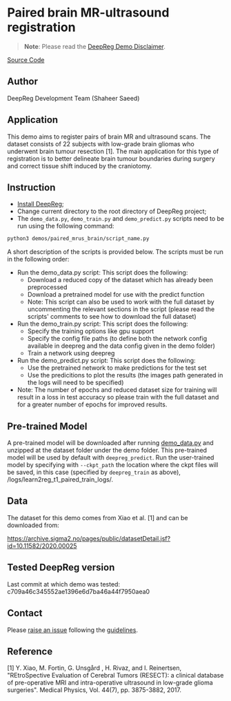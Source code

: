# Paired brain MR-ultrasound registration

> **Note**: Please read the
> [DeepReg Demo Disclaimer](introduction.html#demo-disclaimer).

[Source Code](https://github.com/DeepRegNet/DeepReg/tree/master/demos/paired_mrus_brain)

## Author

DeepReg Development Team (Shaheer Saeed)

## Application

This demo aims to register pairs of brain MR and ultrasound scans. The dataset consists
of 22 subjects with low-grade brain gliomas who underwent brain tumour resection [1].
The main application for this type of registration is to better delineate brain tumour
boundaries during surgery and correct tissue shift induced by the craniotomy.

## Instruction

- [Install DeepReg](https://deepreg.readthedocs.io/en/latest/getting_started/install.html);
- Change current directory to the root directory of DeepReg project;
- The `demo_data.py`, `demo_train.py` and `demo_predict.py` scripts need to be run using
  the following command:

```bash
python3 demos/paired_mrus_brain/script_name.py
```

A short description of the scripts is provided below. The scripts must be run in the
following order:

- Run the demo_data.py script: This script does the following:
  - Download a reduced copy of the dataset which has already been preprocessed
  - Download a pretrained model for use with the predict function
  - Note: This script can also be used to work with the full dataset by uncommenting the
    relevant sections in the script (please read the scripts' comments to see how to
    download the full dataset)
- Run the demo_train.py script: This script does the following:
  - Specify the training options like gpu support
  - Specify the config file paths (to define both the network config available in
    deepreg and the data config given in the demo folder)
  - Train a network using deepreg
- Run the demo_predict.py script: This script does the following:
  - Use the pretrained network to make predictions for the test set
  - Use the predicitions to plot the results (the images path generated in the logs will
    need to be specified)
- Note: The number of epochs and reduced dataset size for training will result in a loss
  in test accuracy so please train with the full dataset and for a greater number of
  epochs for improved results.

## Pre-trained Model

A pre-trained model will be downloaded after running [demo_data.py](./demo_data.py) and
unzipped at the dataset folder under the demo folder. This pre-trained model will be
used by default with `deepreg_predict`. Run the user-trained model by specifying with
`--ckpt_path` the location where the ckpt files will be saved, in this case (specified
by `deepreg_train` as above), /logs/learn2reg_t1_paired_train_logs/.

## Data

The dataset for this demo comes from Xiao et al. [1] and can be downloaded from:

https://archive.sigma2.no/pages/public/datasetDetail.jsf?id=10.11582/2020.00025

## Tested DeepReg version

Last commit at which demo was tested: c709a46c345552ae1396e6d7ba46a44f7950aea0

## Contact

Please [raise an issue](https://github.com/DeepRegNet/DeepReg/issues/new) following the
[guidelines](https://deepreg.readthedocs.io/en/325-improve-contributing-pages/contributing/issue.html).

## Reference

[1] Y. Xiao, M. Fortin, G. Unsgård , H. Rivaz, and I. Reinertsen, "REtroSpective
Evaluation of Cerebral Tumors (RESECT): a clinical database of pre-operative MRI and
intra-operative ultrasound in low-grade glioma surgeries". Medical Physics, Vol. 44(7),
pp. 3875-3882, 2017.
